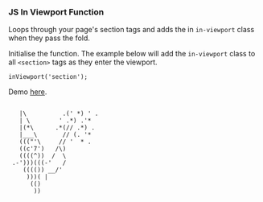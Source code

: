 ### JS In Viewport Function

Loops through your page's section tags and adds the in ``` in-viewport ``` class when they pass the fold.

Initialise the function. The example below will add the ```in-viewport``` class to all ```<section>``` tags as they enter the viewport.

```
inViewport('section');
```

Demo <a href="https://codepen.io/Rueb/pen/xjNMWL">here</a>.

```

   |\          .(' *) ' .
   | \        ' .*) .'*
   |(*\      .*(// .*) .
   |___\       // (. '*
   ((("'\     // '  * .
   ((c'7')   /\)
   ((((^))  /  \
 .-')))(((-'   /
    (((()) __/'
     )))( |
      (()
       ))

```
